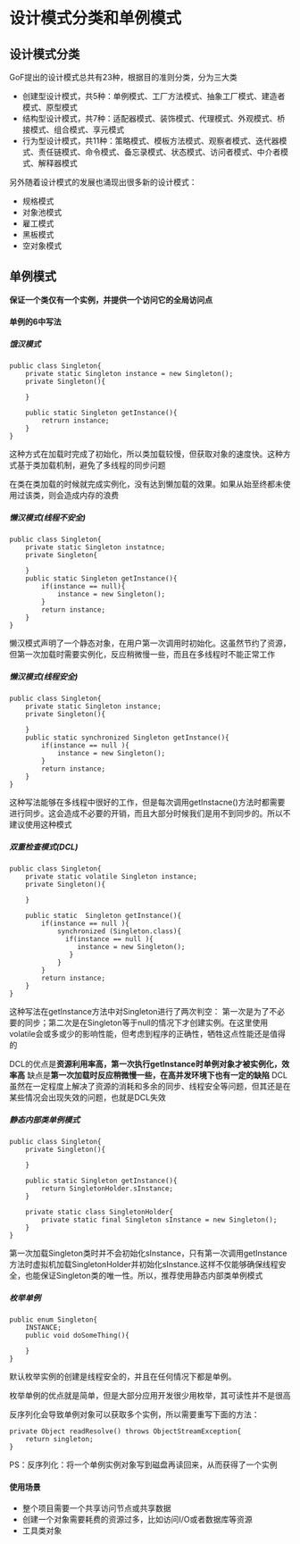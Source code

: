 # 设计模式分类和单例模式
## 设计模式分类
GoF提出的设计模式总共有23种，根据目的准则分类，分为三大类
- 创建型设计模式，共5种：单例模式、工厂方法模式、抽象工厂模式、建造者模式、原型模式
- 结构型设计模式，共7种：适配器模式、装饰模式、代理模式、外观模式、桥接模式、组合模式、享元模式
- 行为型设计模式，共11种：策略模式、模板方法模式、观察者模式、迭代器模式、责任链模式、命令模式、备忘录模式、状态模式、访问者模式、中介者模式、解释器模式


另外随着设计模式的发展也涌现出很多新的设计模式：
- 规格模式
- 对象池模式
- 雇工模式
- 黑板模式
- 空对象模式


## 单例模式
**保证一个类仅有一个实例，并提供一个访问它的全局访问点** 
#### 单例的6中写法
##### 饿汉模式
```
public class Singleton{
    private static Singleton instance = new Singleton();
    private Singleton(){
        
    }
    
    public static Singleton getInstance(){
        retrurn instance;
    }
}
```
这种方式在加载时完成了初始化，所以类加载较慢，但获取对象的速度快。这种方式基于类加载机制，避免了多线程的同步问题

在类在类加载的时候就完成实例化，没有达到懒加载的效果。如果从始至终都未使用过该类，则会造成内存的浪费


##### 懒汉模式(线程不安全)
```
public class Singleton{
    private static Singleton instatnce;
    private Singleton{
        
    }
    public static Singleton getInstance(){
        if(instance == null){
            instance = new Singleton();
        }
        return instance;
    }
}
```
懒汉模式声明了一个静态对象，在用户第一次调用时初始化。这虽然节约了资源，但第一次加载时需要实例化，反应稍微慢一些，而且在多线程时不能正常工作

##### 懒汉模式(线程安全)
```
public class Singleton{
    private static Singleton instance;
    private Singleton(){
        
    }
    public static synchronized Singleton getInstance(){
        if(instance == null ){
            instance = new Singleton();
        }
        return instance;
    }
}
```

这种写法能够在多线程中很好的工作，但是每次调用getInstacne()方法时都需要进行同步。这会造成不必要的开销，而且大部分时候我们是用不到同步的。所以不建议使用这种模式

##### 双重检查模式(DCL)
```
public class Singleton{
    private static volatile Singleton instance;
    private Singleton(){
        
    }
    
    public static  Singleton getInstance(){
        if(instance == null ){
            synchronized (Singleton.class){
              if(instance == null ){
                 instance = new Singleton();
               }
            }
        }
        return instance;
    }
}
```

这种写法在getInstance方法中对Singleton进行了两次判空：
第一次是为了不必要的同步；第二次是在Singleton等于null的情况下才创建实例。在这里使用volatile会或多或少的影响性能，但考虑到程序的正确性，牺牲这点性能还是值得的

DCL的优点是**资源利用率高，第一次执行getInstance时单例对象才被实例化，效率高**
缺点是**第一次加载时反应稍微慢一些，在高并发环境下也有一定的缺陷**
DCL虽然在一定程度上解决了资源的消耗和多余的同步、线程安全等问题，但其还是在某些情况会出现失效的问题，也就是DCL失效

##### 静态内部类单例模式
```
public class Singleton{
    private Singleton(){
        
    }
    
    public static Singleton getInstance(){
        return SingletonHolder.sInstance;
    }
    
    private static class SingletonHolder{
        private static final Singleton sInstance = new Singleton();
    }
}
```
第一次加载Singleton类时并不会初始化sInstance，只有第一次调用getInstance方法时虚拟机加载SingletonHolder并初始化sInstance.这样不仅能够确保线程安全，也能保证Singleton类的唯一性。所以，推荐使用静态内部类单例模式


##### 枚举单例
```
public enum Singleton{
    INSTANCE;
    public void doSomeThing(){
        
    }
}
```
默认枚举实例的创建是线程安全的，并且在任何情况下都是单例。

枚举单例的优点就是简单，但是大部分应用开发很少用枚举，其可读性并不是很高


反序列化会导致单例对象可以获取多个实例，所以需要重写下面的方法：
```
private Object readResolve() throws ObjectStreamException{
    return singleton;
}
```

PS：反序列化：将一个单例实例对象写到磁盘再读回来，从而获得了一个实例


#### 使用场景
- 整个项目需要一个共享访问节点或共享数据
- 创建一个对象需要耗费的资源过多，比如访问I/O或者数据库等资源
- 工具类对象
